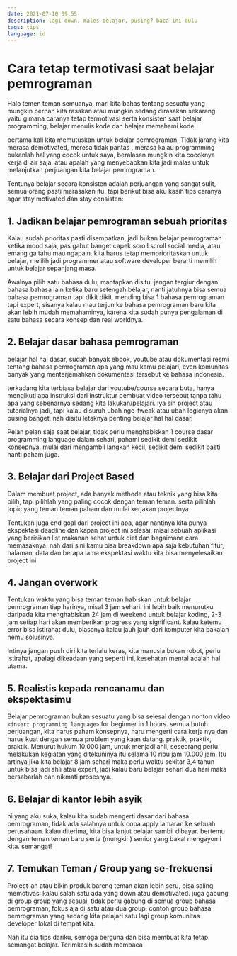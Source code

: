 ```yaml
---
date: 2021-07-10 09:55
description: lagi down, males belajar, pusing? baca ini dulu
tags: tips
language: id
---
```

# Cara tetap termotivasi saat belajar pemrograman

Halo temen teman semuanya, mari kita bahas tentang sesuatu yang mungkin pernah kita rasakan atau mungkin sedang dirasakan sekarang. yaitu gimana caranya tetap termotivasi serta konsisten saat belajar programming, belajar menulis kode dan belajar memahami kode.

pertama kali kita memutuskan untuk belajar pemrograman, Tidak jarang kita merasa demotivated, meresa tidak pantas , merasa kalau programming bukanlah hal yang cocok untuk saya, beralasan mungkin kita cocoknya kerja di air saja. atau apalah yang menyebabkan kita jadi malas untuk melanjutkan perjuangan kita belajar  pemrograman. 

Tentunya belajar secara konsisten adalah perjuangan yang sangat sulit, semua orang pasti merasakan itu, tapi berikut bisa aku kasih tips caranya agar stay motivated dan stay consisten:

## 1. Jadikan belajar pemrograman sebuah prioritas

Kalau sudah prioritas pasti disempatkan, jadi bukan belajar pemrograman ketika mood saja, pas gabut banget capek scroll scroll social media, atau emang ga tahu mau ngapain. kita harus tetap memprioritaskan untuk belajar, melilih jadi programmer atau software developer berarti memilih untuk belajar sepanjang masa. 

Awalnya pilih satu bahasa dulu, mantapkan disitu. jangan tergiur dengan bahasa bahasa lain ketika baru setengah belajar, nanti jatuhnya bisa semua bahasa pemrograman tapi dikit dikit. mending bisa 1 bahasa pemrograman tapi expert, sisanya kalau mau terjun ke bahasa pemrograman baru kita akan lebih mudah memahaminya, karena kita sudah punya pengalaman di satu bahasa secara konsep dan real worldnya. 

## 2. Belajar dasar bahasa pemrograman

belajar hal hal dasar, sudah banyak ebook, youtube atau dokumentasi resmi tentang bahasa pemrograman apa yang mau kamu pelajari, even komunitas banyak yang menterjemahkan dokumentasi tersebut ke bahasa indonesia.

terkadang kita terbiasa belajar dari youtube/course secara buta, hanya mengikuti apa instruksi dari instruktur pembuat video tersebut tanpa tahu apa yang sebenarnya sedang kita lakukan/pelajari. iya sih project atau tutorialnya jadi, tapi kalau disuruh ubah nge-tweak atau ubah logicnya akan pusing banget. nah disitu letaknya penting belajar hal hal dasar. 

Pelan pelan saja saat belajar, tidak perlu menghabiskan 1 course dasar programming language dalam sehari, pahami sedikit demi sedikit konsepnya. mulai dari mengambil langkah kecil, sedikit demi sedikit pasti nanti paham juga.

## 3. Belajar dari Project Based

Dalam membuat project, ada banyak methode atau teknik yang bisa kita pilih, tapi pilihlah yang paling cocok dengan teman teman. serta pilihlah topic yang teman teman paham dan mulai kerjakan projectnya

Tentukan juga end goal dari project ini apa, agar nantinya kita punya ekspektasi deadline dan kapan project ini selesai. misal sebuah aplikasi yang berisikan list makanan sehat untuk diet dan bagaimana cara memasaknya. nah dari sini kamu bisa breakdown apa saja kebutuhan fitur, halaman, data dan berapa lama ekspektasi waktu kita bisa menyelesaikan project ini

## 4. Jangan overwork

Tentukan waktu yang bisa teman teman habiskan untuk belajar pemrograman tiap harinya, misal 3 jam sehari. ini lebih baik menurutku daripada kita menghabiskan 24 jam di weekend untuk belajar koding, 2-3 jam setiap hari akan memberikan progress yang significant. kalau ketemu error bisa istirahat dulu, biasanya kalau jauh jauh dari komputer kita bakalan nemu solusinya. 

Intinya jangan push diri kita terlalu keras, kita manusia bukan robot, perlu istirahat, apalagi dikeadaan yang seperti ini, kesehatan mental adalah hal utama. 

## 5. Realistis kepada rencanamu dan ekspektasimu

Belajar pemrograman bukan sesuatu yang bisa selesai dengan nonton video `<insert programming language>` for beginner in 1 hours. semua butuh perjuangan, kita harus paham konsepnya, haru mengerti cara kerja nya dan harus kuat dengan semua problem yang kaan datang. praktik, praktik, praktik. Menurut hukum 10.000 jam, untuk menjadi ahli, seseorang perlu melakukan kegiatan yang ditekuninya itu selama 10 ribu jam 10.000 jam. Itu artinya jika kita belajar 8 jam sehari maka perlu waktu sekitar 3,4 tahun untuk bisa jadi ahli atau expert, jadi kalau baru belajar sehari dua hari maka bersabarlah dan nikmati prosesnya.

## 6. Belajar di kantor lebih asyik

ni yang aku suka, kalau kita sudah mengerti dasar dari bahasa pemrograman, tidak ada salahnya untuk coba apply lamaran ke sebuah perusahaan. kalau diterima, kita bisa lanjut belajar sambil dibayar. bertemu dengan teman teman baru serta (mungkin) senior yang bakal mengayomi kita. semangat!

## 7. Temukan Teman / Group yang se-frekuensi

Project-an atau bikin produk bareng teman akan lebih seru, bisa saling memotivasi kalau salah satu ada yang down atau demotivated. juga gabung di group group yang sesuai, tidak perlu gabung di semua group bahasa pemrograman, fokus aja di satu atau dua group. contoh group bahasa pemrograman yang sedang kita pelajari satu lagi group komunitas developer  lokal di tempat kita.

Nah itu dia tips dariku, semoga berguna dan bisa membuat kita tetap semangat belajar. Terimkasih sudah membaca
